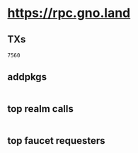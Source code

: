 # https://rpc.gno.land

## TXs
```
7560
```

## addpkgs
```
```

## top realm calls
```
```

## top faucet requesters
```
```

